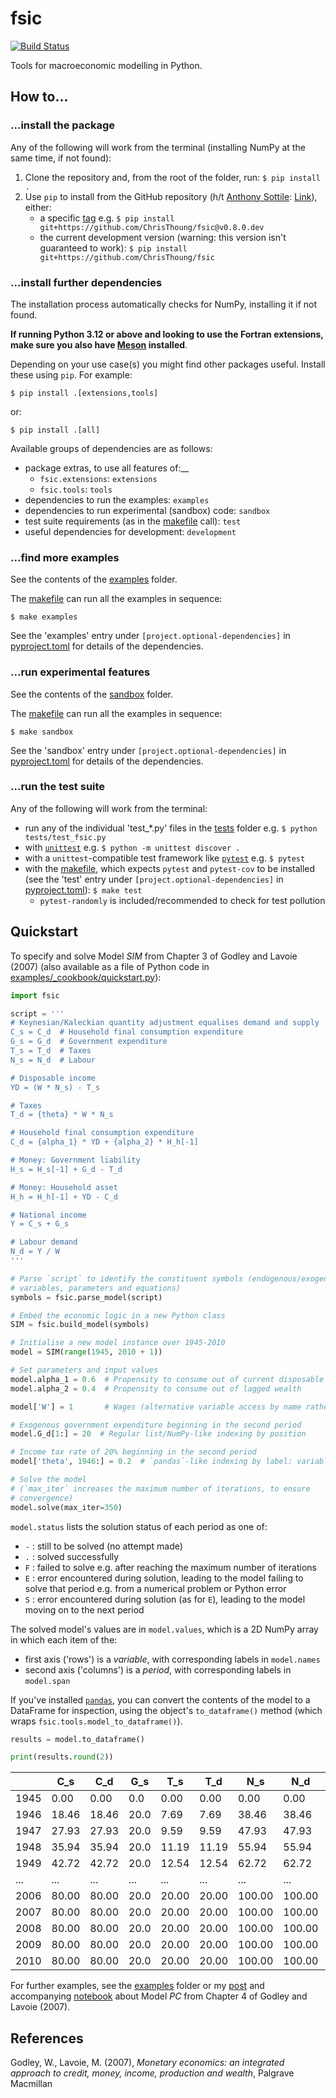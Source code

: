 # fsic

[![Build Status](https://github.com/ChrisThoung/fsic/actions/workflows/python-package.yml/badge.svg)](https://github.com/ChrisThoung/fsic/actions/workflows/python-package.yml)

Tools for macroeconomic modelling in Python.


## How to...

### ...install the package

Any of the following will work from the terminal (installing NumPy at the same
time, if not found):

1. Clone the repository and, from the root of the folder, run: `$ pip install .`
2. Use `pip` to install from the GitHub repository (h/t [Anthony
   Sottile](https://www.twitch.tv/anthonywritescode):
   [Link](https://www.youtube.com/watch?v=AQrskWh-F5E)), either:
    * a specific [tag](https://github.com/ChrisThoung/fsic/tags) e.g. `$ pip
      install git+https://github.com/ChrisThoung/fsic@v0.8.0.dev`
    * the current development version (warning: this version isn't guaranteed
      to work): `$ pip install git+https://github.com/ChrisThoung/fsic`

### ...install further dependencies

The installation process automatically checks for NumPy, installing it if not
found.

**If running Python 3.12 or above and looking to use the Fortran extensions,
  make sure you also have [Meson](https://mesonbuild.com/) installed**.

Depending on your use case(s) you might find other packages useful. Install
these using `pip`. For example:

```
$ pip install .[extensions,tools]
```

or:

```
$ pip install .[all]
```

Available groups of dependencies are as follows:

* package extras, to use all features of:__
    * `fsic.extensions`: `extensions`
    * `fsic.tools`: `tools`
* dependencies to run the examples: `examples`
* dependencies to run experimental (sandbox) code: `sandbox`
* test suite requirements (as in the [makefile](makefile) call): `test`
* useful dependencies for development: `development`

### ...find more examples

See the contents of the [examples](examples/) folder.

The [makefile](makefile) can run all the examples in sequence:

```
$ make examples
```

See the 'examples' entry under `[project.optional-dependencies]` in
[pyproject.toml](pyproject.toml) for details of the dependencies.

### ...run experimental features

See the contents of the [sandbox](sandbox/) folder.

The [makefile](makefile) can run all the examples in sequence:

```
$ make sandbox
```

See the 'sandbox' entry under `[project.optional-dependencies]` in
[pyproject.toml](pyproject.toml) for details of the dependencies.

### ...run the test suite

Any of the following will work from the terminal:

* run any of the individual 'test_*.py' files in the [tests](tests/) folder
  e.g. `$ python tests/test_fsic.py`
* with [`unittest`](https://docs.python.org/3/library/unittest.html) e.g. `$
  python -m unittest discover .`
* with a `unittest`-compatible test framework like
  [`pytest`](https://docs.pytest.org/en/stable/) e.g. `$ pytest`
* with the [makefile](makefile), which expects `pytest` and `pytest-cov` to be
  installed (see the 'test' entry under `[project.optional-dependencies]` in
  [pyproject.toml](pyproject.toml)): `$ make test`
    * `pytest-randomly` is included/recommended to check for test pollution


## Quickstart

To specify and solve Model *SIM* from Chapter 3 of Godley and Lavoie (2007)
(also available as a file of Python code in
[examples/_cookbook/quickstart.py](examples/_cookbook/quickstart.py)):

```python
import fsic

script = '''
# Keynesian/Kaleckian quantity adjustment equalises demand and supply
C_s = C_d  # Household final consumption expenditure
G_s = G_d  # Government expenditure
T_s = T_d  # Taxes
N_s = N_d  # Labour

# Disposable income
YD = (W * N_s) - T_s

# Taxes
T_d = {theta} * W * N_s

# Household final consumption expenditure
C_d = {alpha_1} * YD + {alpha_2} * H_h[-1]

# Money: Government liability
H_s = H_s[-1] + G_d - T_d

# Money: Household asset
H_h = H_h[-1] + YD - C_d

# National income
Y = C_s + G_s

# Labour demand
N_d = Y / W
'''

# Parse `script` to identify the constituent symbols (endogenous/exogenous
# variables, parameters and equations)
symbols = fsic.parse_model(script)

# Embed the economic logic in a new Python class
SIM = fsic.build_model(symbols)

# Initialise a new model instance over 1945-2010
model = SIM(range(1945, 2010 + 1))

# Set parameters and input values
model.alpha_1 = 0.6  # Propensity to consume out of current disposable income
model.alpha_2 = 0.4  # Propensity to consume out of lagged wealth

model['W'] = 1       # Wages (alternative variable access by name rather than attribute)

# Exogenous government expenditure beginning in the second period
model.G_d[1:] = 20  # Regular list/NumPy-like indexing by position

# Income tax rate of 20% beginning in the second period
model['theta', 1946:] = 0.2  # `pandas`-like indexing by label: variable and period

# Solve the model
# (`max_iter` increases the maximum number of iterations, to ensure
# convergence)
model.solve(max_iter=350)
```

`model.status` lists the solution status of each period as one of:

* `-` : still to be solved (no attempt made)
* `.` : solved successfully
* `F` : failed to solve e.g. after reaching the maximum number of iterations
* `E` : error encountered during solution, leading to the model failing to
        solve that period e.g. from a numerical problem or Python error
* `S` : error encountered during solution (as for `E`), leading to the model
        moving on to the next period

The solved model's values are in `model.values`, which is a 2D NumPy array in
which each item of the:

* first axis ('rows') is a *variable*, with corresponding labels in `model.names`
* second axis ('columns') is a *period*, with corresponding labels in
  `model.span`

If you've installed [`pandas`](https://pandas.pydata.org/), you can convert the
contents of the model to a DataFrame for inspection, using the object's
`to_dataframe()` method (which wraps `fsic.tools.model_to_dataframe()`).

```python
results = model.to_dataframe()

print(results.round(2))
```

|      |   C_s |   C_d |  G_s |   T_s |   T_d |    N_s |    N_d | ... |  G_d |   W | theta | alpha_1 | alpha_2 | status | iterations |
| ---- | ----- | ----- | ---- | ----- | ----- | ------ | ------ | --- | ---- | --- | ----- | ------- | ------- | ------ | ---------- |
| 1945 |  0.00 |  0.00 |  0.0 |  0.00 |  0.00 |   0.00 |   0.00 | ... |  0.0 | 1.0 |   0.0 |     0.6 |     0.4 |      - |         -1 |
| 1946 | 18.46 | 18.46 | 20.0 |  7.69 |  7.69 |  38.46 |  38.46 | ... | 20.0 | 1.0 |   0.2 |     0.6 |     0.4 |      . |        338 |
| 1947 | 27.93 | 27.93 | 20.0 |  9.59 |  9.59 |  47.93 |  47.93 | ... | 20.0 | 1.0 |   0.2 |     0.6 |     0.4 |      . |        338 |
| 1948 | 35.94 | 35.94 | 20.0 | 11.19 | 11.19 |  55.94 |  55.94 | ... | 20.0 | 1.0 |   0.2 |     0.6 |     0.4 |      . |        338 |
| 1949 | 42.72 | 42.72 | 20.0 | 12.54 | 12.54 |  62.72 |  62.72 | ... | 20.0 | 1.0 |   0.2 |     0.6 |     0.4 |      . |        338 |
| ...  |   ... |   ... |  ... |   ... |   ... |    ... |    ... | ... |  ... | ... |   ... |     ... |     ... |    ... |        ... |
| 2006 | 80.00 | 80.00 | 20.0 | 20.00 | 20.00 | 100.00 | 100.00 | ... | 20.0 | 1.0 |   0.2 |     0.6 |     0.4 |      . |        348 |
| 2007 | 80.00 | 80.00 | 20.0 | 20.00 | 20.00 | 100.00 | 100.00 | ... | 20.0 | 1.0 |   0.2 |     0.6 |     0.4 |      . |        348 |
| 2008 | 80.00 | 80.00 | 20.0 | 20.00 | 20.00 | 100.00 | 100.00 | ... | 20.0 | 1.0 |   0.2 |     0.6 |     0.4 |      . |        348 |
| 2009 | 80.00 | 80.00 | 20.0 | 20.00 | 20.00 | 100.00 | 100.00 | ... | 20.0 | 1.0 |   0.2 |     0.6 |     0.4 |      . |        348 |
| 2010 | 80.00 | 80.00 | 20.0 | 20.00 | 20.00 | 100.00 | 100.00 | ... | 20.0 | 1.0 |   0.2 |     0.6 |     0.4 |      . |        348 |

For further examples, see the [examples](examples/) folder or my
[post](https://www.christhoung.com/2018/07/08/fsic-gl2007-pc/) and accompanying
[notebook](https://github.com/ChrisThoung/website/tree/master/code/2018-07-08_fsic_pc)
about Model *PC* from Chapter 4 of Godley and Lavoie (2007).


## References

Godley, W., Lavoie, M. (2007),
*Monetary economics: an integrated approach to
credit, money, income, production and wealth*,
Palgrave Macmillan
